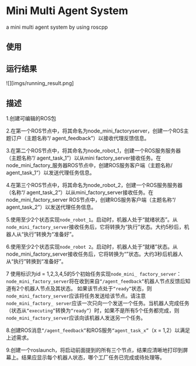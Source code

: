 # Mini Multi Agent System

a mini multi agent system by using roscpp

## 使用



## 运行结果

![][imgs/running_result.png]


## 描述

 1.创建可编辑的ROS包



 2.在第一个ROS节点中，将其命名为node_mini_factoryserver，创建一个ROS主题订户（主题名称“/ agent_feedback”）以接收代理反馈信息。 



 3.在第二个ROS节点中，将其命名为node_robot_1，创建一个ROS服务服务器（主题名称“/ agent_task_1”）以从mini factory_server接收任务。在node_mini_factory_服务器ROS节点中，创建ROS服务客户端（主题名称/ agent_task_1“）以发送代理任务信息。



4.在第三个ROS节点中，将其命名为node_robot_2，创建一个ROS服务服务器（名称“/ agent_task_2”）以从mini_factory_server接收任务。在node_mini_factory_server ROS节点中，创建ROS服务客户端（主题名称“/ agent_task_2”）以发送代理任务信息。



 5.使用至少2个状态实现`node_robot_1`。启动时，机器人处于“就绪状态”。从`node_mini_factory_server`接收任务后，它将转换为“执行”状态。大约5秒后，机器人从“执行”转换为“准备好”。



 6.使用至少2个状态实现`node_robot 2`。启动时，机器人处于“就绪”状态。从node_mini_factory_server接收任务后，它将转换为“”状态。大约3秒后机器人从“执行”转换到“准备好”。 



7  使用标识为id = 1,2,3,4,5的5个初始任务实现`node_mini_ factory_server`：`node_mini_factory_server`将在收到来自`“/agent_feedback”`机器人节点反馈后知道有2个机器人节点及其状态。
 如果该节点处于`“ready”`状态，则`node_mini_factory_server`应该将任务发送给该节点。请注意`
node_mini_factory_ server`应该一次只向一个发送一个任务。当机器人完成任务（状态从`“executing”`转换为`“ready”`）时，如果不是所有5个任务都完成，则`node_mini_factory_server`应该向该机器人发送另一个任务。 



 8.创建ROS消息`“/agent_feedback”`和ROS服务`“agent_task_x”`（x = 1,2）以满足上述需求。



 9.创建一个roslaunch，将启动前面提到的所有三个节点，结果应清晰地打印到屏幕上。结果应显示每个机器人状态，哪个工厂任务已完成或待处理等。
